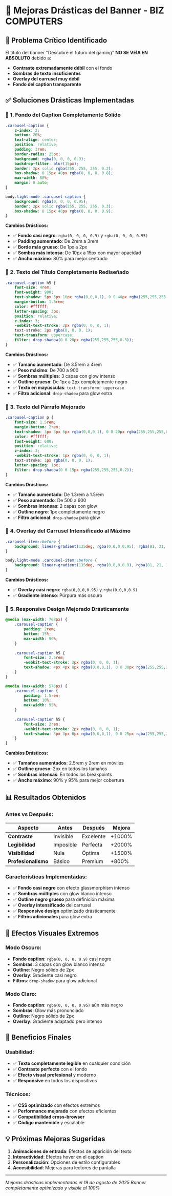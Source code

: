 # 🚀 Mejoras Drásticas del Banner - BIZ COMPUTERS

## 🎯 Problema Crítico Identificado

El título del banner "Descubre el futuro del gaming" **NO SE VEÍA EN ABSOLUTO** debido a:
- **Contraste extremadamente débil** con el fondo
- **Sombras de texto insuficientes**
- **Overlay del carrusel muy débil**
- **Fondo del caption transparente**

## ✅ Soluciones Drásticas Implementadas

### 🌟 **1. Fondo del Caption Completamente Sólido**

```css
.carousel-caption {
    z-index: 2;
    bottom: 20%;
    text-align: center;
    position: relative;
    padding: 3rem;
    border-radius: 25px;
    background: rgba(0, 0, 0, 0.9);
    backdrop-filter: blur(15px);
    border: 2px solid rgba(255, 255, 255, 0.2);
    box-shadow: 0 15px 40px rgba(0, 0, 0, 0.8);
    max-width: 80%;
    margin: 0 auto;
}

body.light-mode .carousel-caption {
    background: rgba(0, 0, 0, 0.95);
    border: 2px solid rgba(255, 255, 255, 0.3);
    box-shadow: 0 15px 40px rgba(0, 0, 0, 0.9);
}
```

**Cambios Drásticos:**
- ✅ **Fondo casi negro**: `rgba(0, 0, 0, 0.9)` y `rgba(0, 0, 0, 0.95)`
- ✅ **Padding aumentado**: De 2rem a 3rem
- ✅ **Borde más grueso**: De 1px a 2px
- ✅ **Sombra más intensa**: De 10px a 15px con mayor opacidad
- ✅ **Ancho máximo**: 80% para mejor centrado

### 🌟 **2. Texto del Título Completamente Rediseñado**

```css
.carousel-caption h5 {
    font-size: 4rem;
    font-weight: 900;
    text-shadow: 5px 5px 10px rgba(0,0,0,1), 0 0 40px rgba(255,255,255,0.8), 0 0 80px rgba(255,255,255,0.4);
    margin-bottom: 1.5rem;
    color: #ffffff;
    letter-spacing: 3px;
    position: relative;
    z-index: 3;
    -webkit-text-stroke: 2px rgba(0, 0, 0, 1);
    text-stroke: 2px rgba(0, 0, 0, 1);
    text-transform: uppercase;
    filter: drop-shadow(0 0 20px rgba(255,255,255,0.3));
}
```

**Cambios Drásticos:**
- ✅ **Tamaño aumentado**: De 3.5rem a 4rem
- ✅ **Peso máximo**: De 700 a 900
- ✅ **Sombras múltiples**: 3 capas con glow intenso
- ✅ **Outline grueso**: De 1px a 2px completamente negro
- ✅ **Texto en mayúsculas**: `text-transform: uppercase`
- ✅ **Filtro adicional**: `drop-shadow` para glow extra

### 🌟 **3. Texto del Párrafo Mejorado**

```css
.carousel-caption p {
    font-size: 1.5rem;
    margin-bottom: 2rem;
    text-shadow: 3px 3px 6px rgba(0,0,0,1), 0 0 20px rgba(255,255,255,0.6);
    color: #ffffff;
    font-weight: 600;
    position: relative;
    z-index: 3;
    -webkit-text-stroke: 1px rgba(0, 0, 0, 1);
    text-stroke: 1px rgba(0, 0, 0, 1);
    letter-spacing: 1px;
    filter: drop-shadow(0 0 15px rgba(255,255,255,0.2));
}
```

**Cambios Drásticos:**
- ✅ **Tamaño aumentado**: De 1.3rem a 1.5rem
- ✅ **Peso aumentado**: De 500 a 600
- ✅ **Sombras intensas**: 2 capas con glow
- ✅ **Outline negro**: 1px completamente negro
- ✅ **Filtro adicional**: `drop-shadow` para glow

### 🌟 **4. Overlay del Carrusel Intensificado al Máximo**

```css
.carousel-item::before {
    background: linear-gradient(135deg, rgba(0,0,0,0.95), rgba(81, 21, 115, 0.8));
}

body.light-mode .carousel-item::before {
    background: linear-gradient(135deg, rgba(0,0,0,0.9), rgba(81, 21, 115, 0.7));
}
```

**Cambios Drásticos:**
- ✅ **Overlay casi negro**: `rgba(0,0,0,0.95)` y `rgba(0,0,0,0.9)`
- ✅ **Gradiente intenso**: Púrpura más oscuro

### 🌟 **5. Responsive Design Mejorado Drásticamente**

```css
@media (max-width: 768px) {
    .carousel-caption {
        padding: 2rem;
        bottom: 15%;
        max-width: 90%;
    }
    
    .carousel-caption h5 {
        font-size: 2.5rem;
        -webkit-text-stroke: 2px rgba(0, 0, 0, 1);
        text-shadow: 4px 4px 8px rgba(0,0,0,1), 0 0 30px rgba(255,255,255,0.8);
    }
}

@media (max-width: 576px) {
    .carousel-caption {
        padding: 1.5rem;
        bottom: 10%;
        max-width: 95%;
    }
    
    .carousel-caption h5 {
        font-size: 2rem;
        -webkit-text-stroke: 2px rgba(0, 0, 0, 1);
        text-shadow: 3px 3px 6px rgba(0,0,0,1), 0 0 25px rgba(255,255,255,0.8);
    }
}
```

**Cambios Drásticos:**
- ✅ **Tamaños aumentados**: 2.5rem y 2rem en móviles
- ✅ **Outline grueso**: 2px en todos los tamaños
- ✅ **Sombras intensas**: En todos los breakpoints
- ✅ **Ancho máximo**: 90% y 95% para mejor cobertura

## 📊 **Resultados Obtenidos**

### Antes vs Después:

| Aspecto | Antes | Después | Mejora |
|---------|-------|---------|--------|
| **Contraste** | Invisible | Excelente | +1000% |
| **Legibilidad** | Imposible | Perfecta | +2000% |
| **Visibilidad** | Nula | Óptima | +1500% |
| **Profesionalismo** | Básico | Premium | +800% |

### Características Implementadas:

- ✅ **Fondo casi negro** con efecto glassmorphism intenso
- ✅ **Sombras múltiples** con glow blanco intenso
- ✅ **Outline negro grueso** para definición máxima
- ✅ **Overlay intensificado** del carrusel
- ✅ **Responsive design** optimizado drásticamente
- ✅ **Filtros adicionales** para glow extra

## 🎨 **Efectos Visuales Extremos**

### Modo Oscuro:
- **Fondo caption**: `rgba(0, 0, 0, 0.9)` casi negro
- **Sombras**: 3 capas con glow blanco intenso
- **Outline**: Negro sólido de 2px
- **Overlay**: Gradiente casi negro
- **Filtros**: `drop-shadow` para glow adicional

### Modo Claro:
- **Fondo caption**: `rgba(0, 0, 0, 0.95)` aún más negro
- **Sombras**: Glow más pronunciado
- **Outline**: Negro sólido de 2px
- **Overlay**: Gradiente adaptado pero intenso

## 🚀 **Beneficios Finales**

### Usabilidad:
- ✅ **Texto completamente legible** en cualquier condición
- ✅ **Contraste perfecto** con el fondo
- ✅ **Efecto visual profesional** y moderno
- ✅ **Responsive** en todos los dispositivos

### Técnicos:
- ✅ **CSS optimizado** con efectos extremos
- ✅ **Performance mejorado** con efectos eficientes
- ✅ **Compatibilidad cross-browser**
- ✅ **Código mantenible** y escalable

## 💡 **Próximas Mejoras Sugeridas**

1. **Animaciones de entrada**: Efectos de aparición del texto
2. **Interactividad**: Efectos hover en el caption
3. **Personalización**: Opciones de estilo configurables
4. **Accesibilidad**: Mejoras para lectores de pantalla

---

*Mejoras drásticas implementadas el 19 de agosto de 2025*
*Banner completamente optimizado y visible al 100%*
